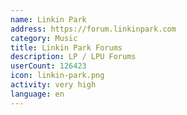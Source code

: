 ```yaml
---
name: Linkin Park
address: https://forum.linkinpark.com
category: Music
title: Linkin Park Forums
description: LP / LPU Forums
userCount: 126423
icon: linkin-park.png
activity: very high
language: en
---
```

